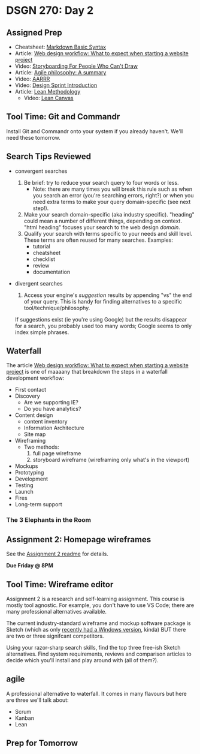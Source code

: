 # DSGN 270: Day 2

## Assigned Prep
- Cheatsheet: [Markdown Basic Syntax](https://www.markdownguide.org/basic-syntax/)
- Article: [Web design workflow: What to expect when starting a website project](https://blog.tbhcreative.com/2015/12/what-to-expect-website-design-workflow.html)
- Video: [Storyboarding For People Who Can't Draw](https://youtu.be/ux_Em1lVsjI)
- Article: [Agile philosophy: A summary](https://development.robinwinslow.uk/2014/01/10/agile-philosophy/)
- Video: [AARRR](https://www.youtube.com/watch?v=CcDpxG_Wz-k)
- Video: [Design Sprint Introduction](https://youtu.be/Z8MOwcqZuuU)
- Article: [Lean Methodology](http://theleanstartup.com/principles)
  - Video: [Lean Canvas](https://youtu.be/7o8uYdUaFR4)

## Tool Time: Git and Commandr
Install Git and Commandr onto your system if you already haven't. We'll need these tomorrow.

## Search Tips Reviewed
- convergent searches
    1. Be brief: try to reduce your search query to four words or less.
        - Note: there are many times you will break this rule such as when you search an error (you're searching errors, right?) or when you need extra terms to make your query domain-specific (see next step!).
    2. Make your search domain-specific (aka industry specific). "heading" could mean a number of different things, depending on context. "html heading" focuses your search to the web design *domain*.
    3. Qualify your search with terms specific to your needs and skill level. These terms are often reused for many searches. Examples:
        - tutorial
        - cheatsheet
        - checklist
        - review
        - documentation
- divergent searches
    1. Access your engine's *suggestion* results by appending "vs" the end of your query. This is handy for finding alternatives to a specific tool/technique/philosophy.

    If suggestions exist (ie you're using Google) but the results disappear for a search, you probably used too many words; Google seems to only index simple phrases.

## Waterfall
The article [Web design workflow: What to expect when starting a website project](https://blog.tbhcreative.com/2015/12/what-to-expect-website-design-workflow.html) is one of maaaany that breakdown the steps in a waterfall development workflow:
- First contact
- Discovery
  - Are we supporting IE?
  - Do you have analytics?
- Content design
  - content inventory
  - Information Architecture
  - Site map
- Wireframing
  - Two methods:
      1. full page wireframe
      2. storyboard wireframe (wireframing only what's in the viewport)
- Mockups
- Prototyping
- Development
- Testing
- Launch
- Fires
- Long-term support

### The 3 Elephants in the Room

## Assignment 2: Homepage wireframes
See the [Assignment 2 readme](../../assignments/assignment-2/README.md) for details.

**Due Friday @ 8PM**

## Tool Time: Wireframe editor
Assignment 2 is a research and self-learning assignment. This course is mostly tool agnostic. For example, you don't have to use VS Code; there are many professional alternatives available.

The current industry-standard wireframe and mockup software package is Sketch (which as only [recently had a Windows version](https://uxplanet.org/the-long-awaited-sketch-for-windows-comes-from-an-indie-team-2fc94309399c), kinda) BUT there are two or three signifcant competitors. 

Using your razor-sharp search skills, find the top three free-ish Sketch alternatives. Find system requirements, reviews and comparison articles to decide which you'll install and play around with (all of them?).

## agile
A professional alternative to waterfall. It comes in many flavours but here are three we'll talk about:
- Scrum
- Kanban
- Lean

## Prep for Tomorrow
